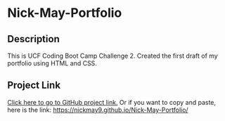 # Nick-May-Portfolio

## Description
This is UCF Coding Boot Camp Challenge 2. Created the first draft of my portfolio using HTML and CSS.

## Project Link
[Click here to go to GitHub project link.](https://nickmay9.github.io/Nick-May-Portfolio/) Or if you want to copy and paste, here is the link: https://nickmay9.github.io/Nick-May-Portfolio/